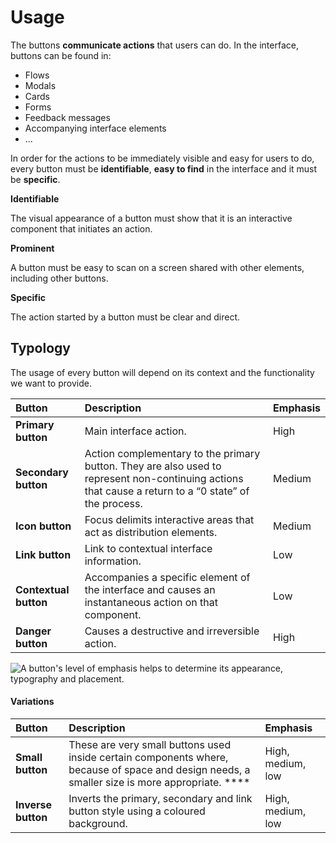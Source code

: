 # Usage

The buttons **communicate actions** that users can do. In the interface, buttons can be found in:

* Flows
* Modals
* Cards
* Forms
* Feedback messages
* Accompanying interface elements
* ...

In order for the actions to be immediately visible and easy for users to do, every button must be **identifiable**, **easy to find** in the interface and it must be **specific**.

**Identifiable**

The visual appearance of a button must show that it is an interactive component that initiates an action.

**Prominent**

A button must be easy to scan on a screen shared with other elements, including other buttons.

**Specific**

The action started by a button must be clear and direct.

## Typology

The usage of every button will depend on its context and the functionality we want to provide.

| Button | Description | Emphasis |
| :--- | :--- | :--- |
| **Primary button** | Main interface action. | High |
| **Secondary button** | Action complementary to the primary button. They are also used to represent non-continuing actions that cause a return to a “0 state” of the process. | Medium |
| **Icon button** | Focus delimits interactive areas that act as distribution elements. | Medium |
| **Link button** | Link to contextual interface information. | Low |
| **Contextual button** | Accompanies a specific element of the interface and causes an instantaneous action on that component. | Low |
| **Danger button** | Causes a destructive and irreversible action. | High |

![A button&apos;s level of emphasis helps to determine its appearance, typography and placement.](../.gitbook/assets/enfasis_alt.png)

#### Variations

| Button | Description | Emphasis |
| :--- | :--- | :--- |
| **Small button** | These are very small buttons used inside certain components where, because of space and design needs, a smaller size is more appropriate. **** | High, medium, low |
| **Inverse button** | Inverts the primary, secondary and link button style using a coloured background. | High, medium, low |

